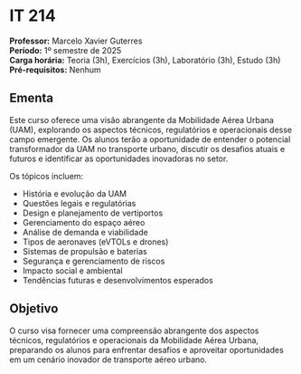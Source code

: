 # IT 214

**Professor:** Marcelo Xavier Guterres  
**Período:** 1º semestre de 2025  
**Carga horária:** Teoria (3h), Exercícios (3h), Laboratório (3h), Estudo (3h)  
**Pré-requisitos:** Nenhum  

## Ementa

Este curso oferece uma visão abrangente da Mobilidade Aérea Urbana (UAM), 
explorando os aspectos técnicos, regulatórios e operacionais desse 
campo emergente. Os alunos terão a oportunidade de entender o 
potencial transformador da UAM no transporte urbano, 
discutir os desafios atuais e futuros e identificar 
as oportunidades inovadoras no setor.  

Os tópicos incluem:
- História e evolução da UAM
- Questões legais e regulatórias
- Design e planejamento de vertiportos
- Gerenciamento do espaço aéreo
- Análise de demanda e viabilidade
- Tipos de aeronaves (eVTOLs e drones)
- Sistemas de propulsão e baterias
- Segurança e gerenciamento de riscos
- Impacto social e ambiental
- Tendências futuras e desenvolvimentos esperados  

## Objetivo

O curso visa fornecer uma compreensão abrangente dos aspectos técnicos, 
regulatórios e operacionais da Mobilidade Aérea Urbana, preparando 
os alunos para enfrentar desafios e aproveitar oportunidades em um 
cenário inovador de transporte aéreo urbano.


